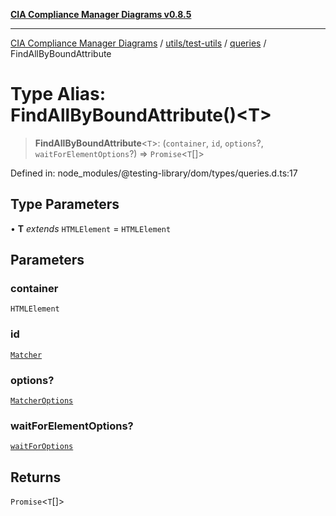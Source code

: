 [**CIA Compliance Manager Diagrams v0.8.5**](../../../../../README.md)

***

[CIA Compliance Manager Diagrams](../../../../../modules.md) / [utils/test-utils](../../../README.md) / [queries](../README.md) / FindAllByBoundAttribute

# Type Alias: FindAllByBoundAttribute()\<T\>

> **FindAllByBoundAttribute**\<`T`\>: (`container`, `id`, `options`?, `waitForElementOptions`?) => `Promise`\<`T`[]\>

Defined in: node\_modules/@testing-library/dom/types/queries.d.ts:17

## Type Parameters

• **T** *extends* `HTMLElement` = `HTMLElement`

## Parameters

### container

`HTMLElement`

### id

[`Matcher`](../../../type-aliases/Matcher.md)

### options?

[`MatcherOptions`](../../../interfaces/MatcherOptions.md)

### waitForElementOptions?

[`waitForOptions`](../../../interfaces/waitForOptions.md)

## Returns

`Promise`\<`T`[]\>
